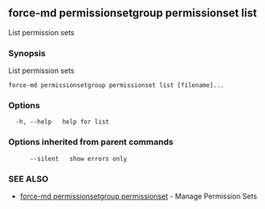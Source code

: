 ## force-md permissionsetgroup permissionset list

List permission sets

### Synopsis

List permission sets

```
force-md permissionsetgroup permissionset list [filename]...
```

### Options

```
  -h, --help   help for list
```

### Options inherited from parent commands

```
      --silent   show errors only
```

### SEE ALSO

* [force-md permissionsetgroup permissionset](force-md_permissionsetgroup_permissionset.md)	 - Manage Permission Sets

